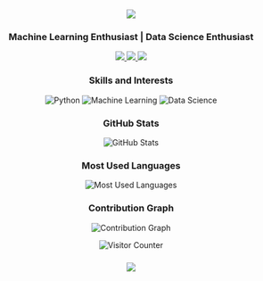 <!-- Header -->
<h1 align="center">
  <img src="https://readme-typing-svg.herokuapp.com/?font=Righteous&size=35&center=true&vCenter=true&width=500&height=70&duration=4000&lines=Hi+There!+👋;+I'm [Your Name]!;" />
</h1>

<!-- Introduction -->
<h3 align="center">Machine Learning Enthusiast | Data Science Enthusiast</h3>

<!-- Badges -->
<div align="center">
  <!-- LinkedIn Badge -->
  <a href="https://www.linkedin.com/in/your-linkedin-profile/" target="_blank">
    <img src="https://img.shields.io/badge/LinkedIn-0077B5?style=for-the-badge&logo=linkedin&logoColor=white" target="_blank">
  </a>
  
  <!-- GitHub Badge -->
  <a href="https://github.com/your-github-profile/" target="_blank">
    <img src="https://img.shields.io/badge/GitHub-100000?style=for-the-badge&logo=github&logoColor=white" target="_blank">
  </a>
  
  <!-- Gmail Badge -->
  <a href="mailto:your-email@gmail.com">
    <img src="https://img.shields.io/badge/-Gmail-%23333?style=for-the-badge&logo=gmail&logoColor=white" target="_blank">
  </a>
</div>

<!-- Skills and Interests -->
<h3 align="center">Skills and Interests</h3>
<p align="center">
  <img src="https://img.shields.io/badge/Python-3776AB?style=for-the-badge&logo=python&logoColor=white" alt="Python">
  <img src="https://img.shields.io/badge/Machine%20Learning-4285F4?style=for-the-badge&logo=google&logoColor=white" alt="Machine Learning">
  <img src="https://img.shields.io/badge/Data%20Science-4285F4?style=for-the-badge&logo=google&logoColor=white" alt="Data Science">
  <!-- Add more badges as needed -->
</p>

<!-- GitHub Stats -->
<h3 align="center">GitHub Stats</h3>
<p align="center">
  <img align="center" src="https://github-readme-stats.vercel.app/api?username=your-github-profile&show_icons=true&theme=radical" alt="GitHub Stats">
</p>

<!-- Most Used Languages -->
<h3 align="center">Most Used Languages</h3>
<p align="center">
  <img align="center" src="https://github-readme-stats.vercel.app/api/top-langs/?username=your-github-profile&layout=compact&theme=radical" alt="Most Used Languages">
</p>

<!-- Contribution Graph -->
<h3 align="center">Contribution Graph</h3>
<p align="center">
  <img alt="Contribution Graph" src="https://activity-graph.herokuapp.com/graph?username=your-github-profile&bg_color=1F222E&color=F8D866&line=F85D7F&point=FFFFFF">
</p>

<!-- Visitor Counter -->
<div align="center">
  <img align="center" src="https://visitor-badge.laobi.icu/badge?page_id=your-github-profile" alt="Visitor Counter">
</div>

<!-- Footer -->
<h3 align="center">
  <img src="https://readme-typing-svg.herokuapp.com/?font=Righteous&size=25&center=true&vCenter=true&width=500&height=70&duration=4000&lines=Thanks+for+visiting!+✌️;+Let's+connect+on+LinkedIn!;I'm+always+open+to+collaborate+:)">
</h3>

